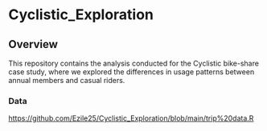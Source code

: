 # Cyclistic_Exploration
## Overview
This repository contains the analysis conducted for the Cyclistic bike-share case study, where we explored the differences in usage patterns between annual members and casual riders.
### Data
https://github.com/Ezile25/Cyclistic_Exploration/blob/main/trip%20data.R

